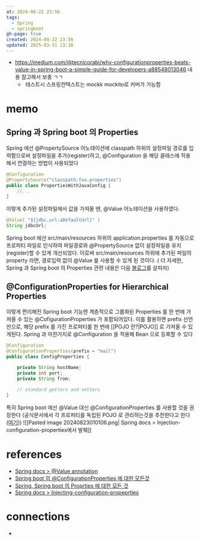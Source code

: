 ```yaml
---
at: 2024-08-22 23:56
tags:
  - Spring
  - springboot
gh-page: true
created: 2024-08-22 23:56
updated: 2025-03-31 13:18
---
```

- https://medium.com/@tecnicorabi/why-configurationproperties-beats-value-in-spring-boot-a-simple-guide-for-developers-a88548013046 내용 참고해서 보충 ㄱㄱ
	-  테스트시 스프링컨텍스트는 mockk mockito로 커버가 가능함

# memo
## Spring 과 Spring boot 의 Properties
Spring 에선 @PropertySource 어노테이션에 classpath 하위의 설정파일 경로를 입력함으로써 설정파일을 추가(register)하고, @Configuration 을 해당 클래스에 적용해서 연결하는 방법이 사용되었다
```java
@Configuration
@PropertySource("classpath:foo.properties")
public class PropertiesWithJavaConfig {
    //...
}
```
이렇게 추가된 설정파일에서 값을 가져올 땐, @Value 어노테이션을 사용하였다.
```java
@Value( "${jdbc.url:aDefaultUrl}" )
String jdbcUrl;
```

Spring boot 에선 src/main/resources 하위의 application.properties 를 자동으로 프로퍼티 파일로 인식하여 파일경로와 @PropertySource 없이 설정파일을 유치(register)할 수 있게 개선되었다. 이로써 src/main/resources 하위에 추가된 파일의 property 라면, 경로입력 없이 @Value 를 사용할 수 있게 된 것이다.
( 더 자세한, Spring 과 Spring boot 의 Properties 관련 내용은 다음 [블로그](https://www.baeldung.com/properties-with-spring)를 살피자)

## @ConfigurationProperties for Hierarchical Properties
이렇게 편리해진 Spring boot 기능엔 계층적으로 그룹화된 Properties 를 한 번에 가져올 수 있는 @CofigurationProperties 가 포함되어있다. 이를 활용하면 prefix 선언 만으로, 해당 prefix 를 가진 프로퍼티를 한 번에 [[POJO 란?|POJO]] 로 가져올 수 있게된다. Spring 과 마찬가지로 @Configuration 을 적용해 Bean 으로 등록할 수 있다
```java
@Configuration
@ConfigurationProperties(prefix = "mail")
public class ConfigProperties {
    
    private String hostName;
    private int port;
    private String from;

    // standard getters and setters
}
```

특히 Spring boot 에선 @Value 대신 @ConfigurationProperties 를 사용할 것을 권장한다 (공식문서에서 각 프로퍼티를 독립된 POJO 로 관리하는것을 추천한다고 한다 ([여기](https://www.baeldung.com/configuration-properties-in-spring-boot#simple-properties)))
![[Pasted image 20240823010106.png| Spring docs > Injection-configuration-properties에서 발췌]]
# references
- [Spring docs > @Value annotation](https://docs.spring.io/spring-framework/reference/core/beans/annotation-config/value-annotations.html#page-title)
- [Spring boot 의 @ConfigurationProperties 에 대한 모든것](https://www.baeldung.com/configuration-properties-in-spring-boot)
- [Spring, Spring boot 의 Proprties 에 대한 모든 것](https://www.baeldung.com/properties-with-spring)
- [Spring docs > Injecting-configuration-propeprties](https://docs.spring.io/spring-framework/reference/languages/kotlin/spring-projects-in.html#injecting-configuration-properties)
# connections
- 